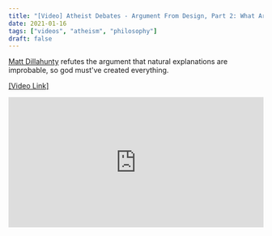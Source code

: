 ```yaml
---
title: "[Video] Atheist Debates - Argument From Design, Part 2: What Are the Odds?"
date: 2021-01-16
tags: ["videos", "atheism", "philosophy"]
draft: false
---
```

[Matt Dillahunty](https://en.wikipedia.org/wiki/Matt_Dillahunty) refutes the argument that natural explanations are improbable, so god must've created everything.
<!--more-->
[[Video Link]](https://invidious.snopyta.org/watch?v=fsw8VXAcHz4&dark_mode=true&autoplay=1)
<div style="position: relative; width: 100%; height: 0; padding-bottom: 51%;">
  <iframe style="position: absolute; width: 100%; height: 100%; left: 0; top: 0;" src="https://invidious.snopyta.org/embed/fsw8VXAcHz4" frameborder="0" sandbox allowfullscreen="true" referrerpolicy="no-referrer"></iframe>
</div>
